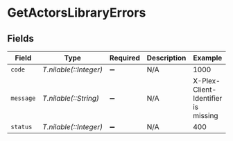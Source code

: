 # GetActorsLibraryErrors


## Fields

| Field                               | Type                                | Required                            | Description                         | Example                             |
| ----------------------------------- | ----------------------------------- | ----------------------------------- | ----------------------------------- | ----------------------------------- |
| `code`                              | *T.nilable(::Integer)*              | :heavy_minus_sign:                  | N/A                                 | 1000                                |
| `message`                           | *T.nilable(::String)*               | :heavy_minus_sign:                  | N/A                                 | X-Plex-Client-Identifier is missing |
| `status`                            | *T.nilable(::Integer)*              | :heavy_minus_sign:                  | N/A                                 | 400                                 |